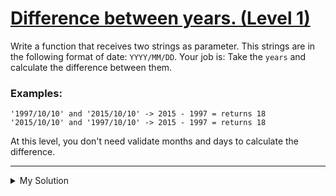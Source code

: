 # [Difference between years. (Level 1)](https://www.codewars.com/kata/588f5a38ec641b411200005b)

Write a function that receives two strings as parameter. This strings are in the following format of date: `YYYY/MM/DD`. Your job is: Take the `years` and calculate the difference between them.

### Examples:

    '1997/10/10' and '2015/10/10' -> 2015 - 1997 = returns 18
    '2015/10/10' and '1997/10/10' -> 2015 - 1997 = returns 18

At this level, you don't need validate months and days to calculate the difference.

---

<details><summary>My Solution</summary>

```js
var howManyYears = function (date1, date2) {
  return Math.abs(date1.slice(0, 4) - date2.slice(0, 4))
}
```

</details>
